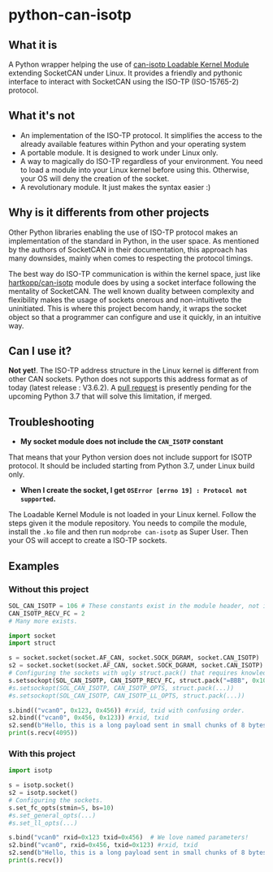 # python-can-isotp


## What it is ##
A Python wrapper helping the use of [can-isotp Loadable Kernel Module](https://github.com/hartkopp/can-isotp) extending SocketCAN under Linux.
It provides a friendly and pythonic interface to interact with SocketCAN using the ISO-TP (ISO-15765-2) protocol.

## What it's not ##
 - An implementation of the ISO-TP protocol. It simplifies the access to the already available features within Python and your operating system
 - A portable module. It is designed to work under Linux only.
 - A way to magically do ISO-TP regardless of your environment. You need to load a module into your Linux kernel before using this. Otherwise, your OS will deny the creation of the socket.
 - A revolutionary module. It just makes the syntax easier :)
 
## Why is it differents from other projects ##
Other Python libraries enabling the use of ISO-TP protocol makes an implementation of the standard in Python, in the user space.
As mentioned by the authors of SocketCAN in their documentation, this approach has many downsides, mainly when comes to respecting the protocol timings.

The best way do ISO-TP communication is within the kernel space, just like [hartkopp/can-isotp](https://github.com/hartkopp/can-isotp) module does by using a socket interface following the mentality of SocketCAN. The well known duality between complexity and flexibility makes the usage of sockets onerous and non-intuitiveto the uninitiated. This is where this project becom handy, it wraps the socket object so that a programmer can configure and use it quickly, in an intuitive way.

## Can I use it? ##
**Not yet!**.  The ISO-TP address structure in the Linux kernel is different from other CAN sockets. Python does not supports this address format as of today (latest release : V3.6.2). A [pull request](https://github.com/python/cpython/pull/2956) is presently pending for the upcoming Python 3.7 that will solve this limitation, if merged.

## Troubleshooting ##
 - **My socket module does not include the `CAN_ISOTP` constant**
 
That means that your Python version does not include support for ISOTP protocol. It should be included starting from Python 3.7, under Linux build only.

 - **When I create the socket, I get `OSError [errno 19] : Protocol not supported`.**
 
The Loadable Kernel Module is not loaded in your Linux kernel. Follow the steps given it the module repository. You needs to compile the module, install the `.ko` file and then run `modprobe can-isotp` as Super User. Then your OS will accept to create a ISO-TP sockets.

## Examples ##

### Without this project ###
```python
SOL_CAN_ISOTP = 106 # These constants exist in the module header, not in Python.
CAN_ISOTP_RECV_FC = 2
# Many more exists.

import socket
import struct

s = socket.socket(socket.AF_CAN, socket.SOCK_DGRAM, socket.CAN_ISOTP)
s2 = socket.socket(socket.AF_CAN, socket.SOCK_DGRAM, socket.CAN_ISOTP)
# Configuring the sockets with ugly struct.pack() that requires knowledge of the LKM structure
s.setsockopt(SOL_CAN_ISOTP, CAN_ISOTP_RECV_FC, struct.pack("=BBB", 0x10, 3,0)) #bs, stmin, wftmax
#s.setsockopt(SOL_CAN_ISOTP, CAN_ISOTP_OPTS, struct.pack(...))
#s.setsockopt(SOL_CAN_ISOTP, CAN_ISOTP_LL_OPTS, struct.pack(...))

s.bind(("vcan0", 0x123, 0x456)) #rxid, txid with confusing order.
s2.bind(("vcan0", 0x456, 0x123)) #rxid, txid
s2.send(b"Hello, this is a long payload sent in small chunks of 8 bytes.")
print(s.recv(4095))
```

### With this project ### 
```python
import isotp

s = isotp.socket()
s2 = isotp.socket()
# Configuring the sockets.
s.set_fc_opts(stmin=5, bs=10)
#s.set_general_opts(...)
#s.set_ll_opts(...)

s.bind("vcan0" rxid=0x123 txid=0x456)  # We love named parameters!
s2.bind("vcan0", rxid=0x456, txid=0x123) #rxid, txid
s2.send(b"Hello, this is a long payload sent in small chunks of 8 bytes.")
print(s.recv()) 
```
